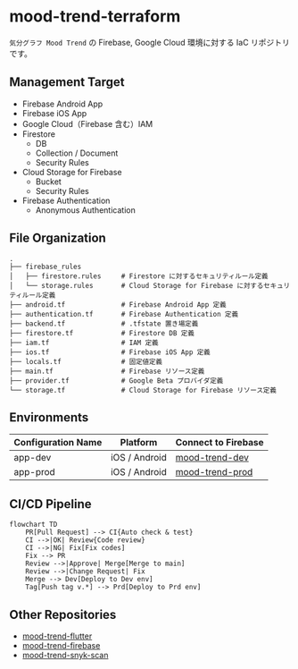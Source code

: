 # mood-trend-terraform

`気分グラフ Mood Trend` の Firebase, Google Cloud 環境に対する IaC リポジトリです。

## Management Target

- Firebase Android App
- Firebase iOS App
- Google Cloud（Firebase 含む）IAM
- Firestore
  - DB
  - Collection / Document
  - Security Rules
- Cloud Storage for Firebase
  - Bucket
  - Security Rules
- Firebase Authentication
  - Anonymous Authentication

## File Organization

```plain
.
├── firebase_rules          
│   ├── firestore.rules     # Firestore に対するセキュリティルール定義
│   └── storage.rules       # Cloud Storage for Firebase に対するセキュリティルール定義
├── android.tf              # Firebase Android App 定義
├── authentication.tf       # Firebase Authentication 定義
├── backend.tf              # .tfstate 置き場定義
├── firestore.tf            # Firestore DB 定義
├── iam.tf                  # IAM 定義
├── ios.tf                  # Firebase iOS App 定義
├── locals.tf               # 固定値定義
├── main.tf                 # Firebase リソース定義
├── provider.tf             # Google Beta プロバイダ定義
└── storage.tf              # Cloud Storage for Firebase リソース定義
```

## Environments

Configuration Name|Platform|Connect to Firebase
--|--|--
app-dev|iOS / Android|[mood-trend-dev](https://console.firebase.google.com/u/0/project/mood-trend-dev/overview)
app-prod|iOS / Android|[mood-trend-prod](https://console.firebase.google.com/u/0/project/mood-trend-prod/overview)

## CI/CD Pipeline

```mermaid
flowchart TD
    PR[Pull Request] --> CI{Auto check & test}
    CI -->|OK| Review{Code review}
    CI -->|NG| Fix[Fix codes]
    Fix --> PR
    Review -->|Approve| Merge[Merge to main]
    Review -->|Change Request| Fix
    Merge --> Dev[Deploy to Dev env]
    Tag[Push tag v.*] --> Prd[Deploy to Prd env]
```

## Other Repositories

- [mood-trend-flutter](https://github.com/Mood-Trend/mood-trend-flutter)
- [mood-trend-firebase](https://github.com/Mood-Trend/mood-trend-firebase)
- [mood-trend-snyk-scan](https://github.com/Mood-Trend/mood-trend-snyk-scan)
